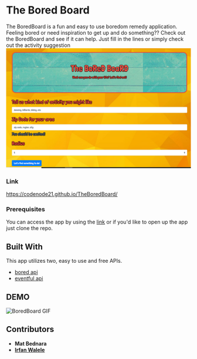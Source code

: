 # The Bored Board

The BoredBoard is a fun and easy to use boredom remedy application. 
Feeling bored or need inspiration to get up and do something?? Check out the BoredBoard and see if it can help.
Just fill in the lines or simply check out the activity suggestion
![](boredboardIMG.PNG)


### Link
https://codenode21.github.io/TheBoredBoard/

### Prerequisites
You can access the app by using the [link](https://codenode21.github.io/TheBoredBoard/) or if you'd like to open up the app just clone the repo. 

## Built With
This app utilizes two, easy to use and free APIs. 
* [bored api](https://www.boredapi.com/) 
* [eventful api](https://api.eventful.com/)

## DEMO
![BoredBoard GIF](./BoredBoardGIF.gif)

## Contributors

* **Mat Bednara**
* [**Irfan Walele**](https://github.com/irfanwalele) 





